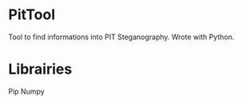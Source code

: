# PitTool
Tool to find informations into PIT Steganography.
Wrote with Python.

# Librairies

Pip
Numpy

